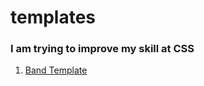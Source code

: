 # templates

<h3> I am trying to improve my skill at CSS </h3>

<ol>
<li><a href="https://sayefdeen.github.io/templates/band/html/band.html"> Band Template</a></li>
</ol>
